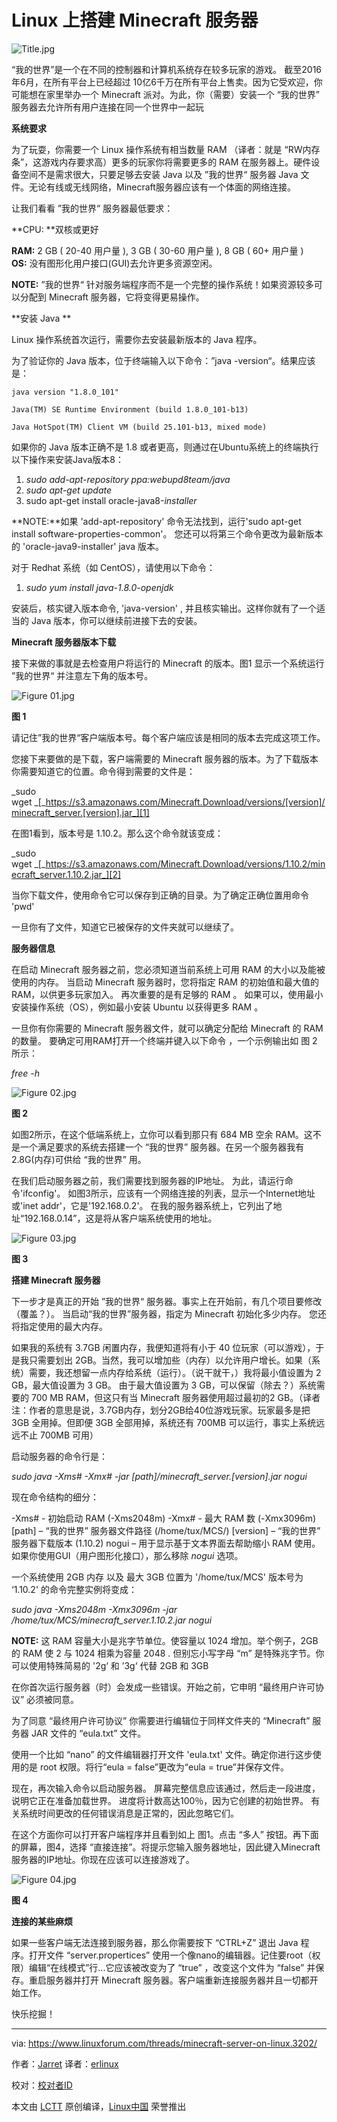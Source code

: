 # Linux 上搭建 Minecraft 服务器


![Title.jpg](https://www.linuxforum.com/attachments/title-jpg.89/) 

“我的世界”是一个在不同的控制器和计算机系统存在较多玩家的游戏。 截至2016年6月，在所有平台上已经超过 10亿6千万在所有平台上售卖。因为它受欢迎，你可能想在家里举办一个 Minecraft 派对。为此，你（需要）安装一个 “我的世界” 服务器去允许所有用户连接在同一个世界中一起玩

**系统要求**

为了玩耍，你需要一个 Linux 操作系统有相当数量 RAM （译者：就是 “RW内存条”，这游戏内存要求高）更多的玩家你将需要更多的 RAM 在服务器上。硬件设备空间不是需求很大，只要足够去安装 Java 以及 ”我的世界“ 服务器 Java 文件。无论有线或无线网络，Minecraft服务器应该有一个体面的网络连接。

让我们看看 ”我的世界“ 服务器最低要求：

**CPU: **双核或更好

**RAM:** 2 GB ( 20-40 用户量 ), 3 GB ( 30-60 用户量 ), 8 GB ( 60+ 用户量 )
**OS:** 没有图形化用户接口(GUI)去允许更多资源空闲。

**NOTE:** ”我的世界“ 针对服务端程序而不是一个完整的操作系统！如果资源较多可以分配到 Minecraft 服务器，它将变得更易操作。

**安装 Java **

Linux 操作系统首次运行，需要你去安装最新版本的 Java 程序。

为了验证你的 Java 版本，位于终端输入以下命令：”java -version“。结果应该是：

```
java version "1.8.0_101"

Java(TM) SE Runtime Environment (build 1.8.0_101-b13)

Java HotSpot(TM) Client VM (build 25.101-b13, mixed mode)
```

如果你的 Java 版本正确不是 1.8 或者更高，则通过在Ubuntu系统上的终端执行以下操作来安装Java版本8： 

1. _sudo add-apt-repository ppa:webupd8team/java_
2. _sudo apt-get update_
3. sudo apt-get install oracle-java8-*installer*

**NOTE:**如果 'add-apt-repository' 命令无法找到，运行'sudo apt-get install software-properties-common'。 您还可以将第三个命令更改为最新版本的 'oracle-java9-installer' java 版本。

对于 Redhat 系统（如 CentOS），请使用以下命令： 

1. _sudo yum install java-1.8.0-openjdk_

安装后，核实键入版本命令, 'java-version' , 并且核实输出。这样你就有了一个适当的 Java 版本，你可以继续前进接下去的安装。

**Minecraft 服务器版本下载**

接下来做的事就是去检查用户将运行的 Minecraft 的版本。图1 显示一个系统运行 ”我的世界“ 并注意左下角的版本号。 

![Figure 01.jpg](https://www.linuxforum.com/attachments/figure-01-jpg.85/) 

**图 1**

请记住”我的世界“客户端版本号。每个客户端应该是相同的版本去完成这项工作。

您接下来要做的是下载，客户端需要的 Minecraft 服务器的版本。为了下载版本你需要知道它的位置。命令得到需要的文件是：

_sudo wget _[_https://s3.amazonaws.com/Minecraft.Download/versions/[version]/minecraft_server.[version].jar_][1]

在图1看到，版本号是 1.10.2。那么这个命令就该变成：

_sudo wget _[_https://s3.amazonaws.com/Minecraft.Download/versions/1.10.2/minecraft_server.1.10.2.jar_][2]

当你下载文件，使用命令它可以保存到正确的目录。为了确定正确位置用命令 'pwd' 

一旦你有了文件，知道它已被保存的文件夹就可以继续了。

**服务器信息**

在启动 Minecraft 服务器之前，您必须知道当前系统上可用 RAM 的大小以及能被使用的内存。 当启动 Minecraft 服务器时，您将指定 RAM 的初始值和最大值的 RAM，以供更多玩家加入。 再次重要的是有足够的 RAM 。 如果可以，使用最小安装操作系统（OS），例如最小安装 Ubuntu 以获得更多 RAM 。

一旦你有你需要的 Minecraft 服务器文件，就可以确定分配给 Minecraft 的 RAM 的数量。 要确定可用RAM打开一个终端并键入以下命令 ，一个示例输出如 图 2 所示：

_free -h_

![Figure 02.jpg](https://camo.githubusercontent.com/686cb2c9421f276e1cab0b08b713f636ed3ca614/68747470733a2f2f7777772e6c696e7578666f72756d2e636f6d2f6174746163686d656e74732f6669677572652d30322d6a70672e38362f) 

**图 2**

如图2所示，在这个低端系统上，立你可以看到那只有 684 MB 空余 RAM。这不是一个满足要求的系统去搭建一个 “我的世界” 服务器。在另一个服务器我有 2.8G(内存)可供给 “我的世界” 用。

在我们启动服务器之前，我们需要找到服务器的IP地址。 为此，请运行命令'ifconfig'。 如图3所示，应该有一个网络连接的列表，显示一个Internet地址或'inet addr'，它是'192.168.0.2'。 在我的服务器系统上，它列出了地址“192.168.0.14”，这是将从客户端系统使用的地址。 

 ![Figure 03.jpg](https://camo.githubusercontent.com/62dc2bfe97f8df7895d606c594d74f27b4881ee4/68747470733a2f2f7777772e6c696e7578666f72756d2e636f6d2f6174746163686d656e74732f6669677572652d30332d6a70672e38372f) 

**图 3**

**搭建 Minecraft 服务器**

下一步才是真正的开始 ”我的世界“ 服务器。事实上在开始前，有几个项目要修改（覆盖？）。 当启动“我的世界”服务器，指定为 Minecraft 初始化多少内存。 您还将指定使用的最大内存。 

如果我的系统有 3.7GB 闲置内存，我便知道将有小于 40 位玩家（可以游戏），于是我只需要划出 2GB。当然，我可以增加些（内存）以允许用户增长。如果（系统）需要，我还想留一点内存给系统（运行）。（说干就干，）我将最小值设置为 2 GB，最大值设置为 3 GB。 由于最大值设置为 3 GB，可以保留（除去？）系统需要的 700 MB RAM，但这只有当 Minecraft 服务器使用超过最初的2 GB。（译者注：作者的意思是说，3.7GB内存，划分2GB给40位游戏玩家。玩家最多是把 3GB 全用掉。但即便 3GB 全部用掉，系统还有 700MB 可以运行，事实上系统远远不止 700MB 可用）

启动服务器的命令行是：

_sudo java -Xms# -Xmx# -jar [path]/minecraft_server.[version].jar nogui_

现在命令结构的细分：

-Xms# - 初始启动 RAM (-Xms2048m)
-Xmx# - 最大 RAM 数 (-Xmx3096m)
[path] – “我的世界” 服务器文件路径 (/home/tux/MCS/)
[version] – “我的世界” 服务器下载版本 (1.10.2)
nogui – 用于显示基于文本界面去帮助缩小 RAM 使用。如果你使用GUI（用户图形化接口），那么移除 *nogui* 选项。

一个系统使用 2GB 内存 以及 最大 3GB 位置为 '/home/tux/MCS' 版本号为 ‘1.10.2' 的命令完整实例将变成：

_sudo java -Xms2048m -Xmx3096m -jar /home/tux/MCS/minecraft_server.1.10.2.jar nogui_

**NOTE:** 这 RAM 容量大小是兆字节单位。使容量以 1024 增加。举个例子，2GB 的 RAM 使 2 与 1024 相乘为容量 2048 . 但别忘小写字母 “m” 是特殊兆字节。你可以使用特殊简易的 '2g‘ 和 ’3g‘ 代替 2GB 和 3GB

在你首次运行服务器（时）会发成一些错误。开始之前，它申明 “最终用户许可协议” 必须被同意。

为了同意 “最终用户许可协议” 你需要进行编辑位于同样文件夹的 “Minecraft” 服务器 JAR 文件的 “eula.txt” 文件。

使用一个比如 “nano” 的文件编辑器打开文件 'eula.txt' 文件。确定你进行这步使用的是 root 权限。将行“eula = false”更改为“eula = true”并保存文件。 

现在，再次输入命令以启动服务器。 屏幕完整信息应该通过，然后走一段进度，说明它正在准备加载世界。 进度将计数高达100％，因为它创建的初始世界。 有关系统时间更改的任何错误消息是正常的，因此忽略它们。 

在这个方面你可以打开客户端程序并且看到如上 图1。点击 “多人” 按钮。再下面的屏幕，图4，选择 “直接连接”。将提示您输入服务器地址，因此键入Minecraft服务器的IP地址。你现在应该可以连接游戏了。


 ![Figure 04.jpg](https://camo.githubusercontent.com/6893151530092ac59b7b04d17ca5bc07d9bfc9b4/68747470733a2f2f7777772e6c696e7578666f72756d2e636f6d2f6174746163686d656e74732f6669677572652d30342d6a70672e38382f) 

**图 4**

**连接的某些麻烦**

如果一些客户端无法连接到服务器，那么你需要按下 “CTRL+Z” 退出 Java 程序。打开文件 “server.propertices” 使用一个像nano的编辑器。记住要root（权限）编辑“在线模式”行...它应该被改变为了 “true” ，改变这个文件为 “false” 并保存。重启服务器并打开 Minecraft 服务器。客户端重新连接服务器并且一切都开始工作。

快乐挖掘！

------

via: https://www.linuxforum.com/threads/minecraft-server-on-linux.3202/

作者：[Jarret][a]
译者：[erlinux](http://www.itxdm.me)

校对：[校对者ID](https://github.com/校对者ID)

本文由 [LCTT](https://github.com/LCTT/TranslateProject) 原创编译，[Linux中国](https://linux.cn/) 荣誉推出

[a]: https://www.linuxforum.com/members/jarret.268/
[1]: https://s3.amazonaws.com/Minecraft.Download/versions/%5Bversion%5D/minecraft_server.%5Bversion%5D.jar
[2]: https://s3.amazonaws.com/Minecraft.Download/versions/%5Bversion%5D/minecraft_server.%5Bversion%5D.jar
